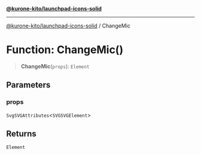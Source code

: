 [**@kurone-kito/launchpad-icons-solid**](../README.md)

***

[@kurone-kito/launchpad-icons-solid](../globals.md) / ChangeMic

# Function: ChangeMic()

> **ChangeMic**(`props`): `Element`

## Parameters

### props

`SvgSVGAttributes`\<`SVGSVGElement`\>

## Returns

`Element`
